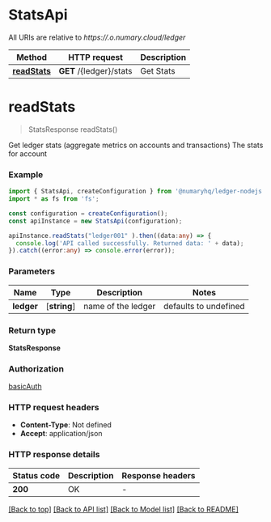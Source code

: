 # StatsApi

All URIs are relative to *https://.o.numary.cloud/ledger*

Method | HTTP request | Description
------------- | ------------- | -------------
[**readStats**](StatsApi.md#readStats) | **GET** /{ledger}/stats | Get Stats


# **readStats**
> StatsResponse readStats()

Get ledger stats (aggregate metrics on accounts and transactions) The stats for account 

### Example


```typescript
import { StatsApi, createConfiguration } from '@numaryhq/ledger-nodejs';
import * as fs from 'fs';

const configuration = createConfiguration();
const apiInstance = new StatsApi(configuration);

apiInstance.readStats("ledger001" ).then((data:any) => {
  console.log('API called successfully. Returned data: ' + data);
}).catch((error:any) => console.error(error));
```


### Parameters

Name | Type | Description  | Notes
------------- | ------------- | ------------- | -------------
 **ledger** | [**string**] | name of the ledger | defaults to undefined


### Return type

**StatsResponse**

### Authorization

[basicAuth](README.md#basicAuth)

### HTTP request headers

 - **Content-Type**: Not defined
 - **Accept**: application/json


### HTTP response details
| Status code | Description | Response headers |
|-------------|-------------|------------------|
**200** | OK |  -  |

[[Back to top]](#) [[Back to API list]](README.md#documentation-for-api-endpoints) [[Back to Model list]](README.md#documentation-for-models) [[Back to README]](README.md)


